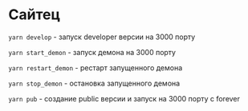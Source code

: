 # Cайтец

`yarn develop` - запуск developer версии на 3000 порту

`yarn start_demon` - запуск демона на 3000 порту

`yarn restart_demon` - рестарт запущенного демона

`yarn stop_demon` - остановка запущенного демона

`yarn pub` - создание public версии и запуск на 3000 порту с forever
